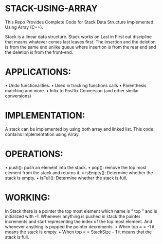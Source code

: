# STACK-USING-ARRAY
This Repo Provides Complete Code for Stack Data Structure Implemented Using Array (C++). 

Stack is a linear data structure. Stack works on Last in First out discipline that means whatever comes last leaves first. The insertion and the deletion is from the same end unlike queue where insertion is from the rear end and the deletion is from the front-end.

# APPLICATIONS:
•	Undo functionalities.
•	Used in tracking functions calls
•	Parenthesis matching and more.
•	Infix to Postfix Conversion (and other similar conversions)

# IMPLEMENTATION:
A stack can be implemented by using both array and linked list. This code contains Implementation using Array.

# OPERATIONS:
•	push(): push an element into the stack.
•	pop(): remove the top most element from the stack and returns it.
•	isEmpty(): Determine whether the stack is empty.
•	isFull(): Determine whether the stack is full.

# WORKING:
In Stack there is a pointer the top most element which name is “ top ” and is initialized with -1. Whenever anything is pushed in stack the pointer increments and start representing the index of the top most element. And whenever anything is popped the pointer decrements. 
•	When top = =  -1 it means the stack is empty.
•	When top = = StackSize – 1 it means that the stack is full.
